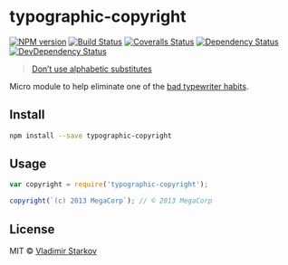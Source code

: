 # typographic-copyright

[![NPM version][npm-image]][npm-url]
[![Build Status][travis-image]][travis-url]
[![Coveralls Status][coveralls-image]][coveralls-url]
[![Dependency Status][depstat-image]][depstat-url]
[![DevDependency Status][depstat-dev-image]][depstat-dev-url]

> [Don’t use alphabetic substitutes][rtfm]

Micro module to help eliminate one of the [bad typewriter habits][habits].


## Install

```sh
npm install --save typographic-copyright
```


## Usage

```js
var copyright = require('typographic-copyright');

copyright(`(c) 2013 MegaCorp`); // © 2013 MegaCorp
```

## License

MIT © [Vladimir Starkov](https://iamstarkov.com/)

[rtfm]: http://practicaltypography.com/trademark-and-copyright-symbols.html
[habits]: http://practicaltypography.com/typewriter-habits.html

[npm-url]: https://npmjs.org/package/typographic-copyright
[npm-image]: http://img.shields.io/npm/v/typographic-copyright.svg

[travis-url]: https://travis-ci.org/iamstarkov/typographic-copyright
[travis-image]: http://img.shields.io/travis/iamstarkov/typographic-copyright.svg

[coveralls-url]: https://coveralls.io/r/iamstarkov/typographic-copyright
[coveralls-image]: http://img.shields.io/coveralls/iamstarkov/typographic-copyright.svg

[depstat-url]: https://david-dm.org/iamstarkov/typographic-copyright
[depstat-image]: https://david-dm.org/iamstarkov/typographic-copyright.svg

[depstat-dev-url]: https://david-dm.org/iamstarkov/typographic-copyright
[depstat-dev-image]: https://david-dm.org/iamstarkov/typographic-copyright/dev-status.svg
